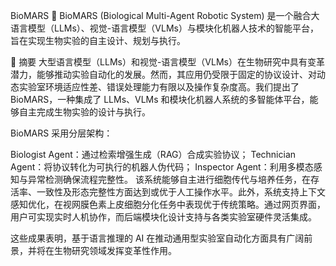 BioMARS
🔬 BioMARS (Biological Multi-Agent Robotic System) 是一个融合大语言模型（LLMs）、视觉-语言模型（VLMs）与模块化机器人技术的智能平台，旨在实现生物实验的自主设计、规划与执行。

📌 摘要
大型语言模型（LLMs）和视觉-语言模型（VLMs）在生物研究中具有变革潜力，能够推动实验自动化的发展。然而，其应用仍受限于固定的协议设计、对动态实验室环境适应性差、错误处理能力有限以及操作复杂度高。我们提出了 BioMARS，一种集成了 LLMs、VLMs 和模块化机器人系统的多智能体平台，能够自主完成生物实验的设计与执行。

BioMARS 采用分层架构：

Biologist Agent：通过检索增强生成（RAG）合成实验协议；
Technician Agent：将协议转化为可执行的机器人伪代码；
Inspector Agent：利用多模态感知与异常检测确保流程完整性。
该系统能够自主进行细胞传代与培养任务，在存活率、一致性及形态完整性方面达到或优于人工操作水平。此外，系统支持上下文感知优化，在视网膜色素上皮细胞分化任务中表现优于传统策略。通过网页界面，用户可实现实时人机协作，而后端模块化设计支持与各类实验室硬件灵活集成。

这些成果表明，基于语言推理的 AI 在推动通用型实验室自动化方面具有广阔前景，并将在生物研究领域发挥变革性作用。
